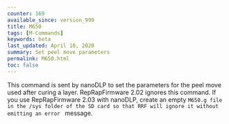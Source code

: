 ```yaml
---
counter: 169
available_since: version_999
title: M650
tags: [M-Commands] 
keywords: beta 
last_updated: April 10, 2020 
summary: Set peel move parameters 
permalink: M650.html
toc: false 
---
```



This command is sent by nanoDLP to set the parameters for the peel move used after curing a layer. RepRapFirmware 2.02 ignores this command. If you use RepRapFirmware 2.03 with nanoDLP, create an empty ` M650.g file in the /sys folder of the SD card so that RRF will ignore it without emitting an error  ` message.


